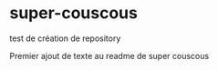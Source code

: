 # super-couscous
test de création de repository 

Premier ajout de texte au readme de super couscous

